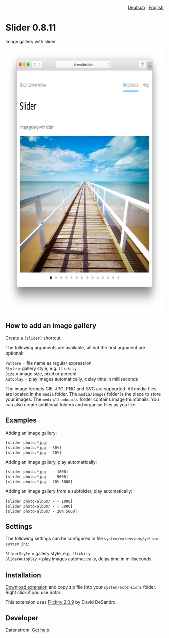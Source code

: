 <p align="right"><a href="README-de.md">Deutsch</a> &nbsp; <a href="README.md">English</a></p>

Slider 0.8.11
=============
Image gallery with slider.

<p align="center"><img src="slider-screenshot.png?raw=true" width="795" height="836" alt="Screenshot"></p>

## How to add an image gallery

Create a `[slider]` shortcut.

The following arguments are available, all but the first argument are optional:
  
`Pattern` = file name as regular expression  
`Style` = gallery style, e.g. `flickity`  
`Size` = image size, pixel or percent  
`Autoplay` = play images automatically, delay time in milliseconds  

The image formats GIF, JPG, PNG and SVG are supported. All media files are located in the `media` folder. The `media/images` folder is the place to store your images. The `media/thumbnails` folder contains image thumbnails. You can also create additional folders and organise files as you like.

## Examples

Adding an image gallery:

    [slider photo.*jpg]
    [slider photo.*jpg - 50%]
    [slider photo.*jpg - 20%]

Adding an image gallery, play automatically:

    [slider photo.*jpg - - 1000]
    [slider photo.*jpg - - 5000]
    [slider photo.*jpg - 20% 5000]

Adding an image gallery from a subfolder, play automatically:

    [slider photo-album/ - - 1000]
    [slider photo-album/ - - 5000]
    [slider photo-album/ - 20% 5000]

## Settings

The following settings can be configured in file `system/extensions/yellow-system.ini`:

`SliderStyle` = gallery style, e.g. `flickity`  
`SliderAutoplay` = play images automatically, delay time in milliseconds  

## Installation

[Download extension](https://github.com/datenstrom/yellow-extensions/raw/master/zip/slider.zip) and copy zip file into your `system/extensions` folder. Right click if you use Safari.

This extension uses [Flickity 2.0.9](https://github.com/metafizzy/flickity) by David DeSandro.

## Developer

Datenstrom. [Get help](https://datenstrom.se/yellow/help/).
